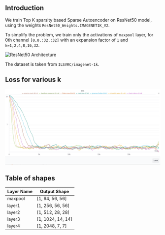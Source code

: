## Introduction

We train Top K sparsity based Sparse Autoencoder on ResNet50 model, using the weights ```ResNet50_Weights.IMAGENET1K_V2```.

To simplify the problem, we train only the activations of ```maxpool``` layer, for 0th channel ```[0,0,:32,:32]``` with an expansion factor of ```1``` and ```k=1,2,4,8,16,32```.

![ResNet50 Architecture](https://miro.medium.com/v2/resize:fit:1100/format:webp/1*VM94wVftxP7wkiKo4BjfLA.png)

The dataset is taken from ```ILSVRC/imagenet-1k```.


## Loss for various k

![Log loss curves for k=1,2,4,8,16,32](figures/loss_vs_step_for_k.png)


## Table of shapes


| Layer Name | Output Shape |
|------------|---------------|
| maxpool | [1, 64, 56, 56] |
| layer1 | [1, 256, 56, 56] |
| layer2 | [1, 512, 28, 28] |
| layer3 | [1, 1024, 14, 14] |
| layer4 | [1, 2048, 7, 7] |

